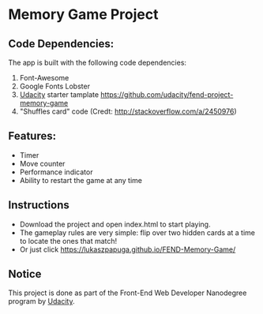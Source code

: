 # Memory Game Project


## Code Dependencies:

The app is built with the following code dependencies:
1. Font-Awesome
2. Google Fonts Lobster
3. [Udacity](https://www.udacity.com) starter tamplate https://github.com/udacity/fend-project-memory-game
4. "Shuffles card" code (Credt: http://stackoverflow.com/a/2450976)


## Features:

* Timer
* Move counter
* Performance indicator
* Ability to restart the game at any time

## Instructions

* Download the project and open index.html  to start playing.
* The gameplay rules are very simple: flip over two hidden cards at a time to locate the ones that match!
* Or just click https://lukaszpapuga.github.io/FEND-Memory-Game/

## Notice

This project is done as part of the Front-End Web Developer Nanodegree program by [Udacity](https://www.udacity.com). 

